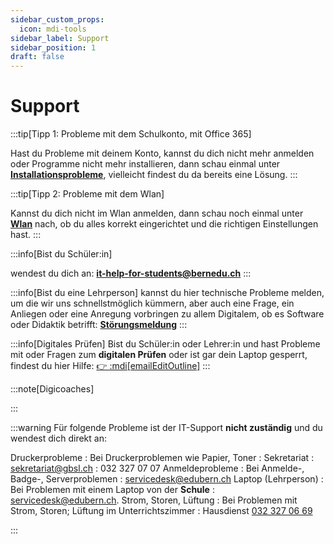 ```yaml
---
sidebar_custom_props:
  icon: mdi-tools
sidebar_label: Support
sidebar_position: 1
draft: false
---
```


#  Support

:::tip[Tipp 1: Probleme mit dem Schulkonto, mit Office 365]

Hast du Probleme mit deinem Konto, kannst du dich nicht mehr anmelden oder Programme nicht mehr installieren, dann schau einmal unter [**Installationsprobleme**](docs\microsoft365\installationsprobleme\README.md), vielleicht findest du da bereits eine Lösung.
:::

:::tip[Tipp 2: Probleme mit dem Wlan]

Kannst du dich nicht im Wlan anmelden, dann schau noch einmal unter [**Wlan**](docs\byod\wlan/README.md) nach, ob du alles korrekt eingerichtet und die richtigen Einstellungen hast.
:::

:::info[Bist du Schüler:in]

wendest du dich an:
**it-help-for-students@bernedu.ch**
:::

:::info[Bist du eine Lehrperson]
kannst du hier technische Probleme melden, um die wir uns schnellstmöglich kümmern, aber auch eine Frage, ein Anliegen oder eine Anregung vorbringen zu allem Digitalem, ob es Software oder Didaktik betrifft: 
[**Störungsmeldung**](https://forms.office.com/r/akUrVUFaRu)
:::

:::info[Digitales Prüfen]
Bist du Schüler:in oder Lehrer:in und hast Probleme mit oder Fragen zum **digitalen Prüfen** oder ist gar dein Laptop gesperrt, findest du hier Hilfe: 
[👉 :mdi[emailEditOutline]](mailto:7b72b655.bernedu.ch@emea.teams.ms?subject=Problem%2FFrage%20zum%20digitalen%20Pr%C3%BCfen&body=%5B%20%20%20%5D%20Hohe%20Priorit%C3%A4t%2Feilt%0A%0AGuten%20Tag%20%0A%0AIch%20habe%20folgendes%20Anliegen%3A%0A%0A%5B%20%20%20%5D%20Mein%20Laptop%20wurde%20von%20exam.net%20gesperrt%0A%5B%20%20%20%5D%20Ich%20bin%20Lehrer%3Ain%20und%20m%C3%B6chte%20eine%20Einf%C3%BChrung%20in%20exam.net%0A%5B%20%20%20%5D%20Ich%20schreibe%20mit%20meiner%20Klasse%20zum%20ersten%20Mal%20eine%20Pr%C3%BCfung%20mit%20exam.net%20und%20bin%20froh%20f%C3%BCr%20eine%20Begleitung%0A%5B%20%20%20%5D%20Ich%20schreibe%20mit%20meiner%20Klasse%20zum%20ersten%20Mal%20eine%20Pr%C3%BCfung%20im%20Hochsicherheitsmodus%20und%20bin%20froh%20f%C3%BCr%20eine%20Begleitung%0A%0ASonstiges%20Anliegen%3A%20%0A%0ABesten%20Dank%20und%20freundliche%20Gr%C3%BCsse)
:::

:::note[Digicoaches]

:::

:::warning
Für folgende Probleme ist der IT-Support **nicht zuständig** und du wendest dich direkt an: 

Druckerprobleme
: Bei Druckerproblemen wie Papier, Toner : Sekretariat 
: sekretariat@gbsl.ch
: 032 327 07 07
Anmeldeprobleme
: Bei Anmelde-, Badge-, Serverproblemen
: servicedesk@edubern.ch
Laptop (Lehrperson)
: Bei Problemen mit einem Laptop von der **Schule**
: servicedesk@edubern.ch.
Strom, Storen, Lüftung
: Bei Problemen mit Strom, Storen; Lüftung im Unterrichtszimmer
: Hausdienst <a href="tel:+41323270669"> 032 327 06 69</a>

:::
